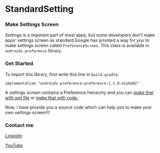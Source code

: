 # StandardSetting
### Make Settings Screen
Settings is a impotant part of most apps, but some developers don't make apps' settings screen as standard.Google has privided a way for you to make settings screen called `PreferenceScreen`.
This class is available in `androidx.preference` library.
### Get Started
To import this library, first write this line in `build.gradle`:

`implementation "androidx.preference:preference:1.1.0-alpha02"`

A settings screen contains a Preference hierarchy and you can [make that with xml file](https://developer.android.com/guide/topics/ui/settings) or [make that with code.](https://developer.android.com/guide/topics/ui/settings/programmatic-hierarchy)

Now, i have provide you a source code which can help you to make your own settings screen!!!
### Contact me
[LinkedIn](https://www.linkedin.com/in/ali-hejazi-3b36781a3/)

[YouTube](https://www.youtube.com/channel/UC-MpdWkXlHi_k3QO42NMqLA?view_as=subscriber)

